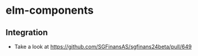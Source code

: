 # elm-components

## Integration

- Take a look at https://github.com/SGFinansAS/sgfinans24beta/pull/649
